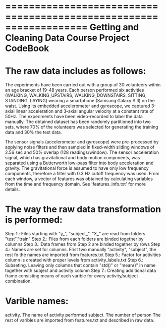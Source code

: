 ==================================================================
Getting and Cleaning Data Course Project
CodeBook
==================================================================

The raw data includes as follows:
=========================================
The experiments have been carried out with a group of 30 volunteers within an 
age bracket of 19-48 years. Each person performed six activities (WALKING, 
WALKING_UPSTAIRS, WALKING_DOWNSTAIRS, SITTING, STANDING, LAYING) wearing a 
smartphone (Samsung Galaxy S II) on the waist. Using its embedded accelerometer 
and gyroscope, we captured 3-axial linear acceleration and 3-axial angular 
velocity at a constant rate of 50Hz. The experiments have been video-recorded 
to label the data manually. The obtained dataset has been randomly partitioned 
into two sets, where 70% of the volunteers was selected for generating the 
training data and 30% the test data. 

The sensor signals (accelerometer and gyroscope) were pre-processed by applying 
noise filters and then sampled in fixed-width sliding windows of 2.56 sec and 
50% overlap (128 readings/window). The sensor acceleration signal, which has 
gravitational and body motion components, was separated using a Butterworth 
low-pass filter into body acceleration and gravity. The gravitational force is 
assumed to have only low frequency components, therefore a filter with 0.3 Hz 
cutoff frequency was used. From each window, a vector of features was obtained 
by calculating variables from the time and frequency domain. See 
'features_info.txt' for more details. 

The way the raw data transformation is performed:
=================================================
Step 1.: Files starting with "y_", "subject_", "X_" are read from folders
"test","train"
Step 2.: Files from each folders are binded together by columns
Step 3.: Data frames from Step 2 are binded together by rows
Step 4.: Names are set for columns. Frist two manually "activity", "subject",
the rest fo the names are imported from features.txt
Step 5.: Factor for activities column is created with proper levels from 
activity_labels.txt
Step 6.: Subseting. Leaving only columns that contain "std()" or "mean()" in 
name together with subject and activity column
Step 7.: Creating additional data frame consisting means of each varible for 
every activity/subject combination.

Varible names:
==============
activity. The name of activity performed
subject. The number of person
The rest of varibles are imported from features.txt and described in raw data.